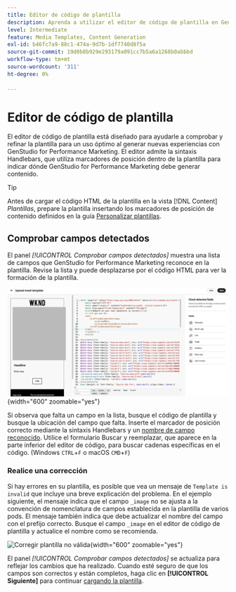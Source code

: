 ```yaml
---
title: Editor de código de plantilla
description: Aprenda a utilizar el editor de código de plantilla en GenStudio for Performance Marketing.
level: Intermediate
feature: Media Templates, Content Generation
exl-id: b46fc7a9-88c1-474a-9d7b-1df7740d8f5a
source-git-commit: 19d0b8b929e293179a091cc7b5a6a1268b0abbbd
workflow-type: tm+mt
source-wordcount: '311'
ht-degree: 0%

---
```


# Editor de código de plantilla

El editor de código de plantilla está diseñado para ayudarle a comprobar y refinar la plantilla para un uso óptimo al generar nuevas experiencias con GenStudio for Performance Marketing. El editor admite la sintaxis Handlebars, que utiliza marcadores de posición dentro de la plantilla para indicar dónde GenStudio for Performance Marketing debe generar contenido.

>[!TIP]
>
>Antes de cargar el código HTML de la plantilla en la vista [!DNL Content] _Plantillas_, prepare la plantilla insertando los marcadores de posición de contenido definidos en la guía [Personalizar plantillas](customize-template.md).

## Comprobar campos detectados

El panel _[!UICONTROL Comprobar campos detectados]_ muestra una lista de campos que GenStudio for Performance Marketing reconoce en la plantilla. Revise la lista y puede desplazarse por el código HTML para ver la formación de la plantilla.

![Vista del editor de código](/help/assets/template-detected-fields.png "Comprobar campos detectados"){width="600" zoomable="yes"}

Si observa que falta un campo en la lista, busque el código de plantilla y busque la ubicación del campo que falta. Inserte el marcador de posición correcto mediante la sintaxis Handlebars y un [nombre de campo reconocido](/help/user-guide/content/customize-template.md#recognized-field-names). Utilice el formulario Buscar y reemplazar, que aparece en la parte inferior del editor de código, para buscar cadenas específicas en el código. (Windows `CTRL`+`F` o macOS `CMD`+`F`)

### Realice una corrección

Si hay errores en su plantilla, es posible que vea un mensaje de `Template is invalid` que incluye una breve explicación del problema. En el ejemplo siguiente, el mensaje indica que el campo `_image` no se ajusta a la convención de nomenclatura de campos establecida en la plantilla de varios pods. El mensaje también indica que debe actualizar el nombre del campo con el prefijo correcto. Busque el campo `_image` en el editor de código de plantilla y actualice el nombre como se recomienda.

![Corregir plantilla no válida](/help/assets/animation/template-code-editor.gif){width="600" zoomable="yes"}

El panel _[!UICONTROL Comprobar campos detectados]_ se actualiza para reflejar los cambios que ha realizado. Cuando esté seguro de que los campos son correctos y están completos, haga clic en **[!UICONTROL Siguiente]** para continuar [cargando la plantilla](/help/user-guide/content/use-templates.md#add-a-template).
